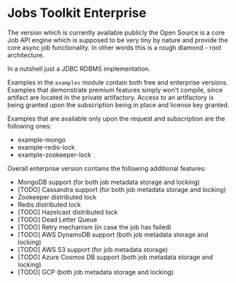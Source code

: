 # Jobs Toolkit Enterprise

The version which is currently available publicly the Open Source is a core Job API engine which is supposed to be very
tiny by nature and provide the core async job functionality. In other words this is a rough diamond - root architecture.

In a nutshell just a JDBC RDBMS implementation.

Examples in the `examples` module contain both free and enterprise versions. Examples that demonstrate premium features
simply won't compile, since artifact are located in the private artifactory.
Access to an artifactory is being granted upon the subscription being in place and license key granted.

Examples that are available only upon the request and subscription are the following ones:

* example-mongo
* example-redis-lock
* example-zookeeper-lock

Overall enterprise version contains the following additional features:
* MongoDB support (for both job metadata storage and locking)
* [TODO] Cassandra support (for both job metadata storage and locking)
* Zookeeper distributed lock
* Redis distributed lock
* [TODO] Hazelcast distributed lock
* [TODO] Dead Letter Queue
* [TODO] Retry mechanism (in case the job has failed)
* [TODO] AWS DynamoDB support (both job metadata storage and locking)
* [TODO] AWS S3 support (for job metadata storage)
* [TODO] Azure Cosmos DB support (both job metadata storage and locking)
* [TODO] GCP (both job metadata storage and locking)